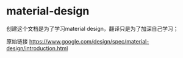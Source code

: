 # material-design

创建这个文档是为了学习material design，翻译只是为了加深自己学习；

原始链接
https://www.google.com/design/spec/material-design/introduction.html